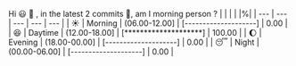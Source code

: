 Hi :smiley: :wave:   , in the latest 2 commits :bug:, am I morning person ? 
| | | | |%|
| --- | --- | --- | --- | --- |
| :sunny: | Morning | (06.00-12.00] | [--------------------] | 0.00 |
| :satisfied: | Daytime | (12.00-18.00] | [********************] | 100.00 |
| :moon: | Evening | (18.00-00.00] | [--------------------] | 0.00 |
| :sleeping: | Night | (00.00-06.00] | [--------------------] | 0.00 |

